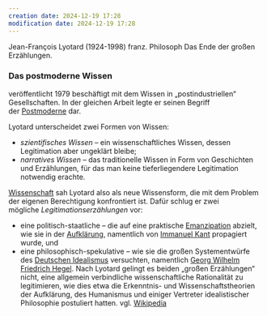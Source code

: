 ```yaml
---
creation date: 2024-12-19 17:28
modification date: 2024-12-19 17:28
---
```

Jean-François Lyotard (1924-1998)
franz. Philosoph
Das Ende der großen Erzählungen. 
### Das postmoderne Wissen
veröffentlicht 1979 
 beschäftigt mit dem Wissen in „postindustriellen“ Gesellschaften. In der gleichen Arbeit legte er seinen Begriff der [Postmoderne](https://de.wikipedia.org/wiki/Postmoderne "Postmoderne") dar.

Lyotard unterscheidet zwei Formen von Wissen:

- _szientifisches Wissen_ – ein wissenschaftliches Wissen, dessen Legitimation aber ungeklärt bleibe;
- _narratives Wissen_ – das traditionelle Wissen in Form von Geschichten und Erzählungen, für das man keine tieferliegendere Legitimation notwendig erachte.

[Wissenschaft](https://de.wikipedia.org/wiki/Wissenschaft "Wissenschaft") sah Lyotard also als neue Wissensform, die mit dem Problem der eigenen Berechtigung konfrontiert ist. Dafür schlug er zwei mögliche _Legitimationserzählungen_ vor:

- eine politisch-staatliche – die auf eine praktische [Emanzipation](https://de.wikipedia.org/wiki/Emanzipation "Emanzipation") abzielt, wie sie in der [Aufklärung](https://de.wikipedia.org/wiki/Aufkl%C3%A4rung "Aufklärung"), namentlich von [Immanuel Kant](https://de.wikipedia.org/wiki/Immanuel_Kant "Immanuel Kant") propagiert wurde, und
- eine philosophisch-spekulative – wie sie die großen Systementwürfe des [Deutschen Idealismus](https://de.wikipedia.org/wiki/Deutscher_Idealismus "Deutscher Idealismus") versuchten, namentlich [Georg Wilhelm Friedrich Hegel](https://de.wikipedia.org/wiki/Georg_Wilhelm_Friedrich_Hegel "Georg Wilhelm Friedrich Hegel").
Nach Lyotard gelingt es beiden „großen Erzählungen“ nicht, eine allgemein verbindliche wissenschaftliche Rationalität zu legitimieren, wie dies etwa die Erkenntnis- und Wissenschaftstheorien der Aufklärung, des Humanismus und einiger Vertreter idealistischer Philosophie postuliert hatten.
vgl. [Wikipedia](https://de.wikipedia.org/wiki/Jean-François_Lyotard)
